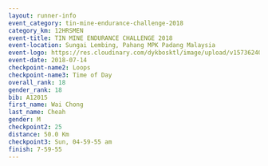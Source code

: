 ```yaml
---
layout: runner-info 
event_category: tin-mine-endurance-challenge-2018 
category_km: 12HRSMEN 
event-title: TIN MINE ENDURANCE CHALLENGE 2018 
event-location: Sungai Lembing, Pahang MPK Padang Malaysia 
event-logo: https://res.cloudinary.com/dykbosktl/image/upload/v1573624035/Logo/Logo_svfuu8.jpg 
event-date: 2018-07-14 
checkpoint-name2: Loops 
checkpoint-name3: Time of Day 
overall_rank: 18
gender_rank: 18
bib: A12015
first_name: Wai Chong
last_name: Cheah
gender: M
checkpoint2: 25
distance: 50.0 Km
checkpoint3: Sun, 04-59-55 am
finish: 7-59-55
---
```

